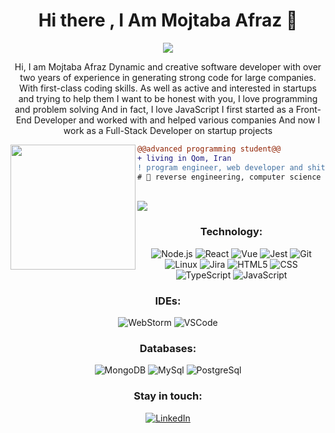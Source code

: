<h1 align="center">Hi there , I Am Mojtaba Afraz 👋</h1>
<p align="center">
  <img src="https://github-readme-stats.vercel.app/api?username=mojtaba-afraz&show_icons=true&theme=dark"/> 
</p>

<p align="center">
Hi, I am Mojtaba Afraz
Dynamic and creative software developer with over two years of experience in generating strong code for large companies. With first-class coding skills. As well as active and interested in startups and trying to help them
I want to be honest with you, I love programming and problem solving
And in fact, I love JavaScript
I first started as a Front-End Developer and worked with and helped various companies
And now I work as a Full-Stack Developer on startup projects
 </p>
 
 <img align="left" height="200" src="https://media.giphy.com/media/ao9DUiTKH60XS/giphy.gif"/>

```diff
@@advanced programming student@@
+ living in Qom, Iran
! program engineer, web developer and shitposter
# 📖 reverse engineering, computer science
```
<br>
<img src="https://komarev.com/ghpvc/?username=mojtaba-afraz&color=green">
<br>


<div align="center">
  
  ### Technology:
![Node.js](https://img.shields.io/badge/-Node-000?&logo=node.js)
![React](https://img.shields.io/badge/-React-000?&logo=React)
![Vue](https://img.shields.io/badge/-Vue-000?&logo=Vuedotjs)
![Jest](https://img.shields.io/badge/-Jest-000?&logo=Jest&logoColor=C21325)
![Git](https://img.shields.io/badge/-Git-000?&logo=git&logoColor=F05032)
![Linux](https://img.shields.io/badge/-Linux-000?&logo=Linux&logoColor=FCC624)
![Jira](https://img.shields.io/badge/-Jira-000?&logo=jirasoftware&logoColor=0052CC)
![HTML5](https://img.shields.io/badge/-HTML5-000?&logo=html5&logoColor=E34F26)
![CSS](https://img.shields.io/badge/-CSS-000?&logo=css3&logoColor=1572B6)
![TypeScript](https://img.shields.io/badge/-TypeScript-000?&logo=TypeScript&logoColor=007ACC)
![JavaScript](https://img.shields.io/badge/-JavaScript-000?&logo=JavaScript&logoColor=ddc508)

### IDEs:
![WebStorm](https://img.shields.io/badge/-WebStorm-000?&logo=Webstorm&logoColor=179EDC)
![VSCode](https://img.shields.io/badge/-VSCode-000?&logo=Visual%20Studio%20Code&logoColor=007ACC)

### Databases:
![MongoDB](https://img.shields.io/badge/-MongoDB-000?&logo=mongodb&logoColor=47A248)
![MySql](https://img.shields.io/badge/-MySql-000?&logo=MySQL&logoColor=4479A1)
![PostgreSql](https://img.shields.io/badge/-PostgreSql-000?&logo=postgresql&logoColor=336791)

### Stay in touch:
[![LinkedIn](https://img.shields.io/badge/-LinkedIn-000?&logo=LinkedIn&logoColor=0077B5)](https://linkedin.com/in/mojtaba-afraz)
